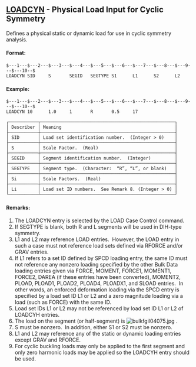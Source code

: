 ## [LOADCYN](https://nexus.hexagon.com/documentationcenter/bundle/MSC_Nastran_2022.4/page/Nastran_Combined_Book/qrg/bulkfgil/TOC.LOADCYN.xhtml) - Physical Load Input for Cyclic Symmetry

Defines a physical static or dynamic load for use in cyclic symmetry analysis.

#### Format:

```nastran
$---1---$---2---$---3---$---4---$---5---$---6---$---7---$---8---$---9---$---10--$
LOADCYN SID     S       SEGID   SEGTYPE S1      L1      S2      L2              
```

#### Example:

```nastran
$---1---$---2---$---3---$---4---$---5---$---6---$---7---$---8---$---9---$---10--$
LOADCYN 10      1.0     1       R       0.5     17                              
```

```text
┌───────────┬───────────────────────────────────────────────────┐
│ Describer │ Meaning                                           │
├───────────┼───────────────────────────────────────────────────┤
│ SID       │ Load set identification number.  (Integer > 0)    │
├───────────┼───────────────────────────────────────────────────┤
│ S         │ Scale Factor.  (Real)                             │
├───────────┼───────────────────────────────────────────────────┤
│ SEGID     │ Segment identification number.  (Integer)         │
├───────────┼───────────────────────────────────────────────────┤
│ SEGTYPE   │ Segment type.  (Character:  “R”, “L”, or blank)   │
├───────────┼───────────────────────────────────────────────────┤
│ Si        │ Scale Factors.  (Real)                            │
├───────────┼───────────────────────────────────────────────────┤
│ Li        │ Load set ID numbers.  See Remark 8. (Integer > 0) │
└───────────┴───────────────────────────────────────────────────┘
```

#### Remarks:

1. The LOADCYN entry is selected by the LOAD Case Control command.
2. If SEGTYPE is blank, both R and L segments will be used in DIH-type symmetry.
3. L1 and L2 may reference LOAD entries.  However, the LOAD entry in such a case must not reference load sets defined via RFORCE and/or GRAV entries.
4. If L1 refers to a set ID defined by SPCD loading entry, the same ID must not reference any nonzero loading specified by the other Bulk Data loading entries given via FORCE, MOMENT, FORCE1, MOMENT1, FORCE2, DAREA (if these entries have been converted), MOMENT2, PLOAD, PLOAD1, PLOAD2, PLOAD4, PLOADX1, and SLOAD entries.  In other words, an enforced deformation loading via the SPCD entry is specified by a load set ID L1 or L2 and a zero magnitude loading via a load (such as FORCE) with the same ID.
5. Load set IDs L1 or L2 may not be referenced by load set ID L1 or L2 of LOADCYH entries.
6. The load on the segment (or half-segment) is  ![bulkfgil04075.jpg](https://help-be.hexagonmi.com/bundle/MSC_Nastran_2022.4/page/Nastran_Combined_Book/qrg/bulkfgil/../../../assets/bulkfgil04075.jpg?_LANG=enus) .
7. S must be nonzero.  In addition, either S1 or S2 must be nonzero.
8. L1 and L2 may reference any of the static or dynamic loading entries except GRAV and RFORCE.
9. For cyclic buckling loads may only be applied to the first segment and only zero harmonic loads may be applied so the LOADCYH entry should be used.
